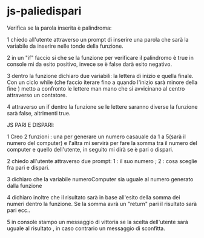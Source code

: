 # js-paliedispari


Verifica se la parola inserita è palindroma:

1 chiedo all'utente attraverso un prompt di inserire una parola che sarà la variabile da inserire nelle tonde della funzione.

2 in un "if" faccio si che se la funzione per verificare il palindromo è true in console mi da esito positivo, invece se è false 
darà esito negativo.

3 dentro la funzione dichiaro due variabili: la lettera di inizio e quella finale. Con un ciclo while (che faccio iterare fino a quando l'inizio sarà minore della fine ) metto a confronto le lettere man mano che si avvicinano al centro attraverso un contatore. 

4 attraverso un if dentro la funzione se le lettere saranno diverse la funzione sarà false, altrimenti true.




JS PARI E DISPARI:

1 Creo 2 funzioni : una per generare un numero casauale da 1 a 5(sarà il numero del computer) e l'altra mi servirà per fare la somma tra il numero del computer e quello dell'utente, in seguito mi dirà se è pari o dispari.

2 chiedo all'utente attraverso due prompt: 1 : il suo numero ; 2 : cosa sceglie fra pari e dispari.

3 dichiaro che la variabile numeroComputer sia uguale al numero generato dalla funzione

4 dichiaro inoltre che il risultato sarà in base all'esito della somma dei numeri dentro la funzione. Se la somma avrà un "return" pari il risultato sarà pari ecc..

5 in console stampo un messaggio di vittoria se la scelta dell'utente sarà uguale al risultato , in caso contrario un messaggio di sconfitta.